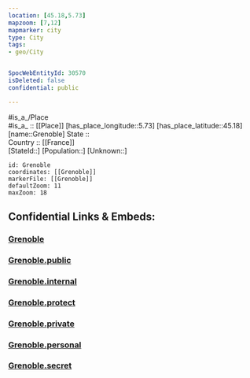 ```yaml
---
location: [45.18,5.73] 
mapzoom: [7,12] 
mapmarker: city 
type: City
tags:
- geo/City


SpocWebEntityId: 30570
isDeleted: false
confidential: public

---
```

#is_a_/Place  
#is_a_ :: [[Place]] 
[has_place_longitude::5.73] 
[has_place_latitude::45.18] 
[name::Grenoble] 
State ::  
Country :: [[France]]  
[StateId::] 
[Population::] 
[Unknown::] 


```leaflet
id: Grenoble
coordinates: [[Grenoble]] 
markerFile: [[Grenoble]] 
defaultZoom: 11 
maxZoom: 18
```


## Confidential Links & Embeds: 

### [Grenoble](/_Standards/Earth/Continent/Europe/Europe~West/France/regions~France/Auvergne-Rhône-Alpes/departments~Auvergne-Rhône-Alpes/Isère/communes~Isère/Grenoble/cities~Grenoble/Grenoble.md) 

### [Grenoble.public](/_public/Earth/Continent/Europe/Europe~West/France/regions~France/Auvergne-Rhône-Alpes/departments~Auvergne-Rhône-Alpes/Isère/communes~Isère/Grenoble/cities~Grenoble/Grenoble.public.md) 

### [Grenoble.internal](/_internal/Earth/Continent/Europe/Europe~West/France/regions~France/Auvergne-Rhône-Alpes/departments~Auvergne-Rhône-Alpes/Isère/communes~Isère/Grenoble/cities~Grenoble/Grenoble.internal.md) 

### [Grenoble.protect](/_protect/Earth/Continent/Europe/Europe~West/France/regions~France/Auvergne-Rhône-Alpes/departments~Auvergne-Rhône-Alpes/Isère/communes~Isère/Grenoble/cities~Grenoble/Grenoble.protect.md) 

### [Grenoble.private](/_private/Earth/Continent/Europe/Europe~West/France/regions~France/Auvergne-Rhône-Alpes/departments~Auvergne-Rhône-Alpes/Isère/communes~Isère/Grenoble/cities~Grenoble/Grenoble.private.md) 

### [Grenoble.personal](/_personal/Earth/Continent/Europe/Europe~West/France/regions~France/Auvergne-Rhône-Alpes/departments~Auvergne-Rhône-Alpes/Isère/communes~Isère/Grenoble/cities~Grenoble/Grenoble.personal.md) 

### [Grenoble.secret](/_secret/Earth/Continent/Europe/Europe~West/France/regions~France/Auvergne-Rhône-Alpes/departments~Auvergne-Rhône-Alpes/Isère/communes~Isère/Grenoble/cities~Grenoble/Grenoble.secret.md)

